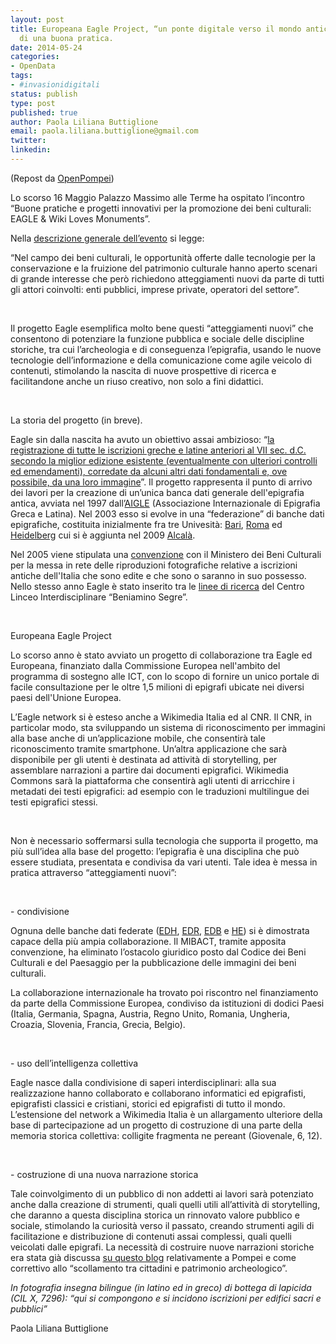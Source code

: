 ```yaml
---
layout: post
title: Europeana Eagle Project, “un ponte digitale verso il mondo antico”. Breve storia
  di una buona pratica.
date: 2014-05-24
categories:
- OpenData
tags:
- #invasionidigitali
status: publish
type: post
published: true
author: Paola Liliana Buttiglione
email: paola.liliana.buttiglione@gmail.com
twitter:
linkedin:
---
```

<p dir="ltr">(Repost da <a href="http://www.openpompei.it/">OpenPompei</a>)</p>
<p dir="ltr">Lo scorso 16 Maggio Palazzo Massimo alle Terme ha ospitato l’incontro “Buone pratiche e progetti innovativi per la promozione dei beni culturali: EAGLE &amp; Wiki Loves Monuments”.</p>
<p dir="ltr">Nella <a href="http://www.eagle-network.eu/eagle-wiki-loves-monuments-event/">descrizione generale dell’evento</a> si legge:</p>
<p dir="ltr">“Nel campo dei beni culturali, le opportunità offerte dalle tecnologie per la conservazione e la fruizione del patrimonio culturale hanno aperto scenari di grande interesse che però richiedono atteggiamenti nuovi da parte di tutti gli attori coinvolti: enti pubblici, imprese private, operatori del settore”.</p>
<p>&nbsp;</p>

<!--more-->

<p dir="ltr">Il progetto Eagle esemplifica molto bene questi “atteggiamenti nuovi” che consentono di potenziare la funzione pubblica e sociale delle discipline storiche, tra cui l’archeologia e di conseguenza l’epigrafia, usando le nuove tecnologie dell’informazione e della comunicazione come agile veicolo di contenuti, stimolando la nascita di nuove prospettive di ricerca e facilitandone anche un riuso creativo, non solo a fini didattici.</p>
<p>&nbsp;</p>
<p dir="ltr">La storia del progetto (in breve).</p>
<p dir="ltr">Eagle sin dalla nascita ha avuto un obiettivo assai ambizioso: “<a href="http://www.eagle-eagle.it/Italiano/present_it.htm">la registrazione di tutte le iscrizioni greche e latine anteriori al VII sec. d.C. secondo la miglior edizione esistente (eventualmente con ulteriori controlli ed emendamenti), corredate da alcuni altri dati fondamentali e, ove possibile, da una loro immagine</a>”. Il progetto rappresenta il punto di arrivo dei lavori per la creazione di un’unica banca dati generale dell'epigrafia antica, avviata nel 1997 dall’<a href="http://www.aiegl.org/">AIGLE</a> (Associazione Internazionale di Epigrafia Greca e Latina). Nel 2003 esso si evolve in una “federazione” di banche dati epigrafiche, costituita inizialmente fra tre Univesità: <a href="http://www.edb.uniba.it/">Bari</a>, <a href="http://www.edr-edr.it/Italiano/index_it.php">Roma</a> ed <a href="http://edh-www.adw.uni-heidelberg.de/home">Heidelberg</a> cui si è aggiunta nel 2009 <a href="http://eda-bea.es/pub/contact.php">Alcalà</a>.</p>
<p dir="ltr">Nel 2005 viene stipulata una <a href="http://www.edr-edr.it/Documenti/Accordo%20MIBAC-EAGLE.pdf">convenzione</a> con il Ministero dei Beni Culturali per la messa in rete delle riproduzioni fotografiche relative a iscrizioni antiche dell'Italia che sono edite e che sono o saranno in suo possesso. Nello stesso anno Eagle è stato inserito tra le <a href="http://www.lincei.it/modules.php?name=Content&amp;pa=showpage&amp;pid=64">linee di ricerca</a> del Centro Linceo Interdisciplinare “Beniamino Segre”.</p>
<p>&nbsp;</p>
<p dir="ltr">Europeana Eagle Project</p>
<p dir="ltr">Lo scorso anno è stato avviato un progetto di collaborazione tra Eagle ed Europeana, finanziato dalla Commissione Europea nell'ambito del programma di sostegno alle ICT, con lo scopo di fornire un unico portale di facile consultazione per le oltre 1,5 milioni di epigrafi ubicate nei diversi paesi dell'Unione Europea.</p>
<p dir="ltr">L’Eagle network si è esteso anche a Wikimedia Italia ed al CNR. Il CNR, in particolar modo, sta sviluppando un sistema di riconoscimento per immagini alla base anche di un’applicazione mobile, che consentirà tale riconoscimento tramite smartphone. Un’altra applicazione che sarà disponibile per gli utenti è destinata ad attività di storytelling, per assemblare narrazioni a partire dai documenti epigrafici. Wikimedia Commons sarà la piattaforma che consentirà agli utenti di arricchire i metadati dei testi epigrafici: ad esempio con le traduzioni multilingue dei testi epigrafici stessi.</p>
<p>&nbsp;</p>
<p dir="ltr">Non è necessario soffermarsi sulla tecnologia che supporta il progetto, ma più sull’idea alla base del progetto: l’epigrafia è una disciplina che può essere studiata, presentata e condivisa da vari utenti. Tale idea è messa in pratica attraverso “atteggiamenti nuovi”:</p>
<p>&nbsp;</p>
<p dir="ltr">- condivisione</p>
<p dir="ltr">Ognuna delle banche dati federate (<a href="http://www.uni-heidelberg.de/institute/sonst/adw/edh/">EDH</a>, <a href="http://www.edr-edr.it/">EDR</a>, <a href="http://www.edb.uniba.it/">EDB</a> e <a href="http://www.eda-bea.es/">HE</a>) si è dimostrata capace della più ampia collaborazione. Il MIBACT, tramite apposita convenzione, ha eliminato l’ostacolo giuridico posto dal Codice dei Beni Culturali e del Paesaggio per la pubblicazione delle immagini dei beni culturali.</p>
<p dir="ltr">La collaborazione internazionale ha trovato poi riscontro nel finanziamento da parte della Commissione Europea, condiviso da istituzioni di dodici Paesi (Italia, Germania, Spagna, Austria, Regno Unito, Romania, Ungheria, Croazia, Slovenia, Francia, Grecia, Belgio).</p>
<p>&nbsp;</p>
<p dir="ltr">- uso dell’intelligenza collettiva</p>
<p dir="ltr">Eagle nasce dalla condivisione di saperi interdisciplinari: alla sua realizzazione hanno collaborato e collaborano informatici ed epigrafisti, epigrafisti classici e cristiani, storici ed epigrafisti di tutto il mondo. L’estensione del network a Wikimedia Italia è un allargamento ulteriore della base di partecipazione ad un progetto di costruzione di una parte della memoria storica collettiva: colligite fragmenta ne pereant (Giovenale, 6, 12).</p>
<p>&nbsp;</p>
<p dir="ltr">- costruzione di una nuova narrazione storica</p>
<p dir="ltr">Tale coinvolgimento di un pubblico di non addetti ai lavori sarà potenziato anche dalla creazione di strumenti, quali quelli utili all’attività di storytelling, che daranno a questa disciplina storica un rinnovato valore pubblico e sociale, stimolando la curiosità verso il passato, creando strumenti agili di facilitazione e distribuzione di contenuti assai complessi, quali quelli veicolati dalle epigrafi. La necessità di costruire nuove narrazioni storiche era stata già discussa <a href="http://www.openpompei.it/2013/06/03/quattro-chiacchiere-sulla-necessita-di-una-nuova-narrazione-archeologica/">su questo blog</a> relativamente a Pompei e come correttivo allo “scollamento tra cittadini e patrimonio archeologico”.</p>
<p dir="ltr"><em>In fotografia insegna bilingue (in latino ed in greco) di bottega di lapicida (CIL X, 7296): “qui si compongono e si incidono iscrizioni per edifici sacri e pubblici”</em></p>
<p dir="ltr">Paola Liliana Buttiglione</p>
